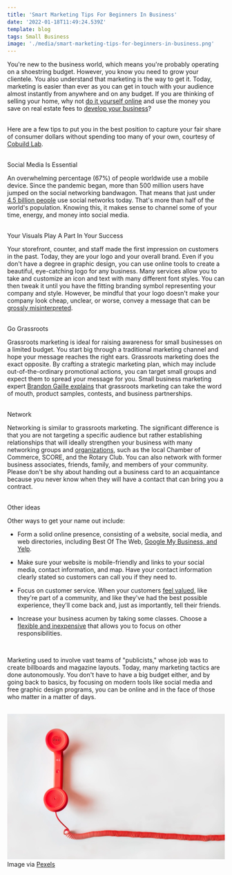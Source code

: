 ```yaml
---
title: 'Smart Marketing Tips For Beginners In Business'
date: '2022-01-18T11:49:24.539Z'
template: blog
tags: Small Business
image: './media/smart-marketing-tips-for-beginners-in-business.png'
---
```


You're new to the business world, which means you're probably operating on a shoestring budget. However, you know you need to grow your clientele. You also understand that marketing is the way to get it. Today, marketing is easier than ever as you can get in touch with your audience almost instantly from anywhere and on any budget. If you are thinking of selling your home, why not <a target="_blank" href="https://www.redfin.com/resources/how-to-sell-a-house-online">do it yourself online</a> and use the money you save on real estate fees to <a target="_blank" href="https://www.cobuildlab.com/services/">develop your business</a>?
<br></br>

Here are a few tips to put you in the best position to capture your fair share of consumer dollars without spending too many of your own, courtesy of <a target="_blank" href="https://www.cobuildlab.com/">Cobuild Lab</a>.
<br></br>

<title-3>Social Media Is Essential</title-3>

An overwhelming percentage (67%) of people worldwide use a mobile device. Since the pandemic began, more than 500 million users have jumped on the social networking bandwagon. That means that just under <a target="_blank" href="https://blog.hootsuite.com/simon-kemp-social-media/">4.5 billion people</a> use social networks today. That's more than half of the world's population. Knowing this, it makes sense to channel some of your time, energy, and money into social media.
<br></br>

<title-3>Your Visuals Play A Part In Your Success</title-3>

Your storefront, counter, and staff made the first impression on customers in the past. Today, they are your logo and your overall brand. Even if you don't have a degree in graphic design, you can use online tools to create a beautiful, eye-catching logo for any business. Many services allow you to take and customize an icon and text with many different font styles. You can then tweak it until you have the fitting branding symbol representing your company and style. However, be mindful that your logo doesn't make your company look cheap, unclear, or worse, convey a message that can be <a target="_blank" href="https://www.plerdy.com/blog/top-40-bad-logos/">grossly misinterpreted</a>.
<br></br>

<title-3>Go Grassroots</title-3>

Grassroots marketing is ideal for raising awareness for small businesses on a limited budget. You start big through a traditional marketing channel and hope your message reaches the right ears. Grassroots marketing does the exact opposite. By crafting a strategic marketing plan, which may include out-of-the-ordinary promotional actions, you can target small groups and expect them to spread your message for you. Small business marketing expert <a target="_blank" href="https://brandongaille.com/11-fanstastic-grassroots-marketing-examples/">Brandon Gaille explains</a> that grassroots marketing can take the word of mouth, product samples, contests, and business partnerships.
<br></br>

<title-3>Network</title-3>

Networking is similar to grassroots marketing. The significant difference is that you are not targeting a specific audience but rather establishing relationships that will ideally strengthen your business with many networking groups and <a target="_blank" href="https://www.nextinsurance.com/blog/best-business-networking-groups/">organizations</a>, such as the local Chamber of Commerce, SCORE, and the Rotary Club. You can also network with former business associates, friends, family, and members of your community. Please don't be shy about handing out a business card to an acquaintance because you never know when they will have a contact that can bring you a contract.
<br></br>

<title-3>Other ideas</title-3>

Other ways to get your name out include:

- Form a solid online presence, consisting of a website, social media, and web directories, including Best Of The Web, <a target="_blank" href="https://www.searchenginejournal.com/web-directories-list/287799/#close">Google My Business, and Yelp</a>.

- Make sure your website is mobile-friendly and links to your social media, contact information, and map. Have your contact information clearly stated so customers can call you if they need to.

- Focus on customer service. When your customers <a target="_blank" href="https://talkroute.com/11-sure-ways-to-keep-your-customers-coming-back/">feel valued</a>, like they're part of a community, and like they've had the best possible experience, they'll come back and, just as importantly, tell their friends.

- Increase your business acumen by taking some classes. Choose a <a target="_blank" href="https://www.phoenix.edu/degrees/business/mba.html">flexible and inexpensive</a> that allows you to focus on other responsibilities.
</br>

Marketing used to involve vast teams of "publicists," whose job was to create billboards and magazine layouts. Today, many marketing tactics are done autonomously. You don't have to have a big budget either, and by going back to basics, by focusing on modern tools like social media and free graphic design programs, you can be online and in the face of those who matter in a matter of days.
<br></br>

<img src="./media/smart-marketing-tips-for-beginners-in-business.png">
<br>
Image via <a target="_blank" href="https://www.pexels.com/photo/marketing-office-working-business-33999/">Pexels</a>
<br>
